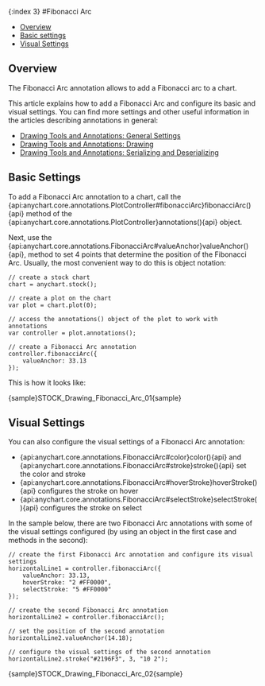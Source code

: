 {:index 3}
#Fibonacci Arc

* [Overview](#overview)
* [Basic settings](#basic_settings)
* [Visual Settings](#visual_settings)

## Overview

The Fibonacci Arc annotation allows to add a Fibonacci arc to a chart.

This article explains how to add a Fibonacci Arc and configure its basic and visual settings. You can find more settings and other useful information in the articles describing annotations in general:

* [Drawing Tools and Annotations: General Settings](General_Settings)
* [Drawing Tools and Annotations: Drawing](Drawing)
* [Drawing Tools and Annotations: Serializing and Deserializing](Serializing_Deserializing)

## Basic Settings

To add a Fibonacci Arc annotation to a chart, call the {api:anychart.core.annotations.PlotController#fibonacciArc}fibonacciArc(){api} method of the {api:anychart.core.annotations.PlotController}annotations(){api} object.

Next, use the {api:anychart.core.annotations.FibonacciArc#valueAnchor}valueAnchor(){api}, method to set 4 points that determine the position of the Fibonacci Arc. Usually, the most convenient way to do this is object notation:

```
// create a stock chart
chart = anychart.stock();

// create a plot on the chart
var plot = chart.plot(0);

// access the annotations() object of the plot to work with annotations
var controller = plot.annotations();

// create a Fibonacci Arc annotation
controller.fibonacciArc({
    valueAnchor: 33.13
});
```

This is how it looks like:

{sample}STOCK\_Drawing\_Fibonacci\_Arc\_01{sample}

## Visual Settings

You can also configure the visual settings of a Fibonacci Arc annotation:

* {api:anychart.core.annotations.FibonacciArc#color}color(){api} and {api:anychart.core.annotations.FibonacciArc#stroke}stroke(){api} set the color and stroke
* {api:anychart.core.annotations.FibonacciArc#hoverStroke}hoverStroke(){api} configures the stroke on hover
* {api:anychart.core.annotations.FibonacciArc#selectStroke}selectStroke(){api} configures the stroke on select

In the sample below, there are two Fibonacci Arc annotations with some of the visual settings configured (by using an object in the first case and methods in the second):

```
// create the first Fibonacci Arc annotation and configure its visual settings
horizontalLine1 = controller.fibonacciArc({
    valueAnchor: 33.13,
    hoverStroke: "2 #FF0000",
    selectStroke: "5 #FF0000"
});

// create the second Fibonacci Arc annotation
horizontalLine2 = controller.fibonacciArc();

// set the position of the second annotation
horizontalLine2.valueAnchor(14.18);
 
// configure the visual settings of the second annotation
horizontalLine2.stroke("#2196F3", 3, "10 2");
```

{sample}STOCK\_Drawing\_Fibonacci\_Arc\_02{sample}